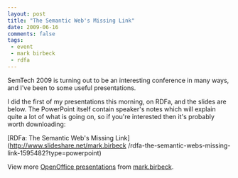 ```yaml
---
layout: post
title: "The Semantic Web's Missing Link"
date: 2009-06-16
comments: false
tags:
 - event
 - mark birbeck
 - rdfa
---
```

  
SemTech 2009 is turning out to be an interesting conference in many ways, and
I've been to some useful presentations.

<!-- more -->

  
I did the first of my presentations this morning, on RDFa, and the slides are
below. The PowerPoint itself contain speaker's notes which will explain quite
a lot of what is going on, so if you're interested then it's probably worth
downloading:

  

[RDFa: The Semantic Web's Missing Link](http://www.slideshare.net/mark.birbeck
/rdfa-the-semantic-webs-missing-link-1595482?type=powerpoint)

View more [OpenOffice presentations](http://www.slideshare.net/) from
[mark.birbeck](http://www.slideshare.net/mark.birbeck).

